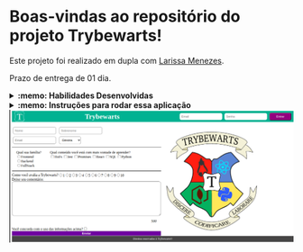 # Boas-vindas ao repositório do projeto Trybewarts!

Este projeto foi realizado em dupla com [Larissa Menezes](https://github.com/larissamf25>/).

Prazo de entrega de 01 dia.

<details>
  <summary><strong>:memo: Habilidades Desenvolvidas</strong></summary><br />

* Criar formulários em HTML;
* Utilizar CSS Flexbox para criar layouts flexíveis;
* Criar regras CSS específicas para serem aplicadas a dispositivos móveis;
* Construir páginas responsivas que alteram o seu layout de acordo com a orientação da tela (em construção);

OBS: As imagens do projeto já foram disponibilizadas pela Trybe.

---

Itens deste projeto desenvolvidos por mim: 
* Criando o header e incluindo a logo.
* Adicionando a classe da log.
* Acrescentando um formulário de login no canto direito da barra superior contendo os inputs de email, senha e um botão de login.
* Criando um título com o texto Trybewarts e centralizado-o dentro do Header.
* Adicionando um formulário no corpo da página, com uma largura de 675px e display: flex.
* Fazendo com que o eixo principal do formulário seja vertical.
* Adicionando a logo da Trybewarts no lado direito da página.
* Acrescente ao formulário os inputs de nome, sobrenome e email.
* Acrescente ao formulário um select contendo as opções: Gitnória, Reactpuff, Corvinode e Pytherina.
* Posicionando os campos de Nome e Sobrenome para que fiquem em linha e abaixo o email e house para serem em linha também.
* Verificando e-mail e senha se o usuário está verificado ou se é um usuário inválido, aparecendo um alert.
* Fazendo com que, ao clicar no botão Enviar, todo o conteúdo dentro da tag <form> seja substituído pelas informações preenchidas pela pessoa usuária.

</details>

<details>
  <summary><strong>:memo: Instruções para rodar essa aplicação</strong></summary><br />

Crie um fork desse projeto e para isso siga esse [tutorial de como realizar um fork](https://guides.github.com/activities/forking/).

Após feito o fork, clone o repositório criado para o seu computador.

Rode o `npm install`.

</details>

<img src="/images/project-trybeWarts.png" alt="My project"/>
